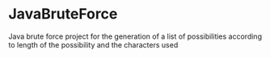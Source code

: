 # JavaBruteForce
Java brute force project for the generation of a list of possibilities according to length of the possibility and the characters used
